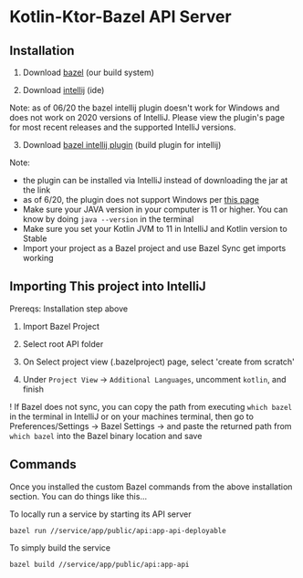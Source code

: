
# Kotlin-Ktor-Bazel API Server

## Installation

1. Download [bazel](https://bazel.build/) (our build system)

2. Download [intellij](https://www.jetbrains.com/idea/download/other.html) (ide)

  Note: as of 06/20 the bazel intellij plugin doesn't work for Windows and does not work on 2020 versions of IntelliJ. 
  Please view the plugin's page for most recent releases and the supported IntelliJ versions. 

3. Download [bazel intellij plugin](https://plugins.jetbrains.com/plugin/8609-bazel/versions) (build plugin for intellij)

  Note: 
  * the plugin can be installed via IntelliJ instead of downloading the jar at the link
  * as of 6/20, the plugin does not support Windows per [this page](https://ij.bazel.build/docs/bazel-support.html)
  * Make sure your JAVA version in your computer is 11 or higher. You can know by doing `java --version` in the terminal
  * Make sure you set your Kotlin JVM to 11 in IntelliJ and Kotlin version to Stable
  * Import your project as a Bazel project and use Bazel Sync get imports working

## Importing This project into IntelliJ

Prereqs: Installation step above

1. Import Bazel Project

2. Select root API folder

3. On Select project view (.bazelproject) page, select 'create from scratch'

4. Under `Project View` -> `Additional Languages`, uncomment `kotlin`, and finish

! If Bazel does not sync, you can copy the path from executing `which bazel` in the terminal in IntelliJ or on your machines terminal, then go to Preferences/Settings -> Bazel Settings -> and paste the returned path from `which bazel` into the Bazel binary location and save


## Commands

Once you installed the custom Bazel commands from the above installation section.
You can do things like this...

To locally run a service by starting its API server
```shell script
bazel run //service/app/public/api:app-api-deployable
```

To simply build the service
```shell script
bazel build //service/app/public/api:app-api
```
